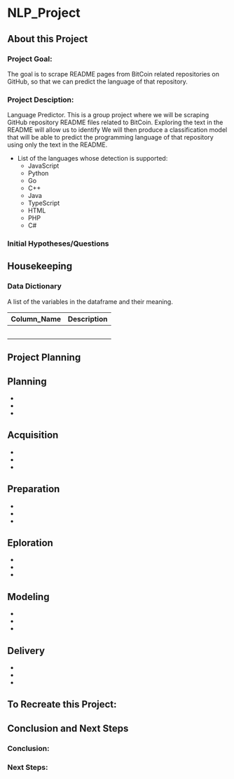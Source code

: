 # NLP_Project

## About this Project

### Project Goal:
The goal is to scrape README pages from BitCoin related repositories on GitHub, so that we can predict the language of that repository.

### Project Desciption: 
Language Predictor. This is a group project where we will be scraping GitHub repository README files related to BitCoin. Exploring the text in the README will allow us to identify We will then produce a classification model that will be able to predict the programming language of that repository using only the text in the README.

- List of the languages whose detection is supported: 
    - JavaScript
    - Python
    - Go
    - C++
    - Java
    - TypeScript
    - HTML
    - PHP
    - C#

### Initial Hypotheses/Questions

## Housekeeping

### Data Dictionary
A list of the variables in the dataframe and their meaning.

|Column_Name|Description|
|-----------|-----------|
|||
|||
|||
|||
|||

## Project Planning

Planning
- 
- 
- 
- 

Acquisition
- 
- 
- 
- 

Preparation
- 
- 
- 
- 

Eploration
- 
- 
- 
- 

Modeling
- 
- 
- 
- 

Delivery
- 
- 
- 
- 

## To Recreate this Project: 

## Conclusion and Next Steps

### Conclusion: 

### Next Steps: 


